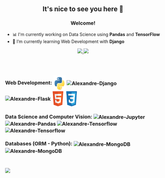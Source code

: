 <div align="center">
  <h2>It's nice to see you here 👋</h2>
  <h3>Welcome!</h3>
</div>

- 📊 I'm currently working on Data Science using **Pandas** and **TensorFlow**
- 🌱 I’m currently learning Web Development with **Django**

<!--
**AlexandreCarrascosa/AlexandreCarrascosa** is a ✨ _special_ ✨ repository because its `README.md` (this file) appears on your GitHub profile.

Here are some ideas to get you started:

- 🔭 I’m currently working on ...
- 🌱 I’m currently learning ...
- 👯 I’m looking to collaborate on ...
- 🤔 I’m looking for help with ...
- 💬 Ask me about ...
- 📫 How to reach me: ...
- 😄 Pronouns: ...
- ⚡ Fun fact: ...
-->

<div align="center">
  <a href="https://github.com/AlexandreCarrascosa">
  <img height="180em" src="https://github-readme-stats.vercel.app/api?username=AlexandreCarrascosa&show_icons=true&theme=github_dark&include_all_commits=true&count_private=true"/>
  <img height="180em" src="https://github-readme-stats.vercel.app/api/top-langs/?username=AlexandreCarrascosa&layout=compact&langs_count=7&theme=github_dark"/>
</div>
  
## 

<div style="display: inline-block"><br>
  <h3>Web Development:
  <img align="center" alt="Alexandre-Python" height="50" width="40" src="https://raw.githubusercontent.com/devicons/devicon/master/icons/python/python-original.svg">
  <img align="center" alt="Alexandre-Django" height="50" width="40" src="https://cdn.jsdelivr.net/gh/devicons/devicon@v2.15.1/devicon.min.css">
  <img align="center" alt="Alexandre-Flask" height="50" width="40" src="https://cdn.jsdelivr.net/gh/devicons/devicon/icons/flask/flask-original-wordmark.svg">
  <img align="center" alt="Alexandre-HTML" height="50" width="40" src="https://raw.githubusercontent.com/devicons/devicon/master/icons/html5/html5-original.svg">
  <img align="center" alt="Alexandre-CSS" height="50" width="40" src="https://raw.githubusercontent.com/devicons/devicon/master/icons/css3/css3-original.svg">
  </h3>
  
  <h3>Data Science and Computer Vision: 
  <img align="center" alt="Alexandre-Jupyter" height="50" width="40" src="https://cdn.jsdelivr.net/gh/devicons/devicon/icons/jupyter/jupyter-original-wordmark.svg">
  <img align="center" alt="Alexandre-Pandas" height="50" width="40" src="https://cdn.jsdelivr.net/gh/devicons/devicon/icons/pandas/pandas-original-wordmark.svg" />
  <img align="center" alt="Alexandre-Tensorflow" height="50" width="40" src="https://cdn.jsdelivr.net/gh/devicons/devicon/icons/tensorflow/tensorflow-original.svg" />
  <img align="center" alt="Alexandre-Tensorflow" height="50" width="40" src="https://opencv.org/wp-content/uploads/2020/07/cropped-OpenCV_logo_white_600x.png"/>
  </h3>
  
  <h3>Databases (ORM - Python): 
  <img align="center" alt="Alexandre-MongoDB" height="50" width="40" src="https://cdn.jsdelivr.net/gh/devicons/devicon/icons/mongodb/mongodb-original-wordmark.svg" /> 
  <img align="center" alt="Alexandre-MongoDB" height="50" width="40" src="https://cdn.jsdelivr.net/gh/devicons/devicon/icons/mysql/mysql-plain-wordmark.svg"/>
  </h3>
</div>
  
## 
  
  <div>
    <a href="https://www.linkedin.com/in/carrascosaalexandre/" target="_blank"><img src="https://img.shields.io/badge/LinkedIn-0077B5?style=for-the-badge&logo=linkedin&logoColor=white"></a>
  </div>
